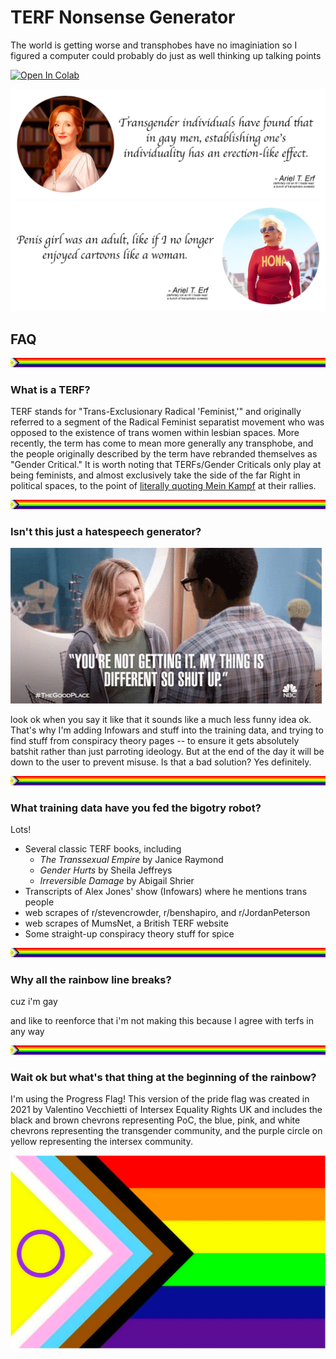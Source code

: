 # TERF Nonsense Generator

The world is getting worse and transphobes have no imaginiation so I figured a computer could probably do just as well thinking up talking points

[![Open In Colab](https://colab.research.google.com/assets/colab-badge.svg)](https://github.com/PersephoneKarnstein/terfy/blob/master/Terfy.ipynb)

![](readme-content/Untitled-1.png)
![](readme-content/Untitled-2.png)

## FAQ

![](readme-content/pride-line.png)

### **What is a TERF?**

TERF stands for "Trans-Exclusionary Radical 'Feminist,'" and originally referred to a segment of the Radical Feminist separatist movement who was opposed to the existence of trans women within lesbian spaces. More recently, the term has come to mean more generally any transphobe, and the people originally described by the term have rebranded themselves as "Gender Critical." It is worth noting that TERFs/Gender Criticals only play at being feminists, and almost exclusively take the side of the far Right in political spaces, to the point of [literally quoting Mein Kampf](https://www.thepinknews.com/2023/01/16/newcastle-let-women-speak-rally-adolt-hitler-trans-speech/) at their rallies.

![](readme-content/pride-line.png)

### **Isn't this just a hatespeech generator?**

![](readme-content/youre-not-getting-it-my-thing-is-different.gif)

look ok when you say it like that it sounds like a much less funny idea ok. That's why I'm adding Infowars and stuff into the training data, and trying to find stuff from conspiracy theory pages -- to ensure it gets absolutely batshit rather than just parroting ideology. But at the end of the day it will be down to the user to prevent misuse. Is that a bad solution? Yes definitely.

![](readme-content/pride-line.png)

### **What training data have you fed the bigotry robot?**

Lots! 

* Several classic TERF books, including
    * *The Transsexual Empire* by Janice Raymond
    * *Gender Hurts* by Sheila Jeffreys
    * *Irreversible Damage* by Abigail Shrier
* Transcripts of Alex Jones' show (Infowars) where he mentions trans people
* web scrapes of r/stevencrowder, r/benshapiro, and r/JordanPeterson
* web scrapes of MumsNet, a British TERF website
* Some straight-up conspiracy theory stuff for spice


![](readme-content/pride-line.png)

### **Why all the rainbow line breaks?**

cuz i'm gay

and like to reenforce that i'm not making this because I agree with terfs in any way

![](readme-content/pride-line.png)

### **Wait ok but what's that thing at the beginning of the rainbow?**

I'm using the Progress Flag! This version of the pride flag was created in 2021 by Valentino Vecchietti of Intersex Equality Rights UK and includes the black and brown chevrons representing PoC, the blue, pink, and white chevrons representing the transgender community, and the purple circle on yellow representing the intersex community.

![](readme-content/progress-flag.png)
